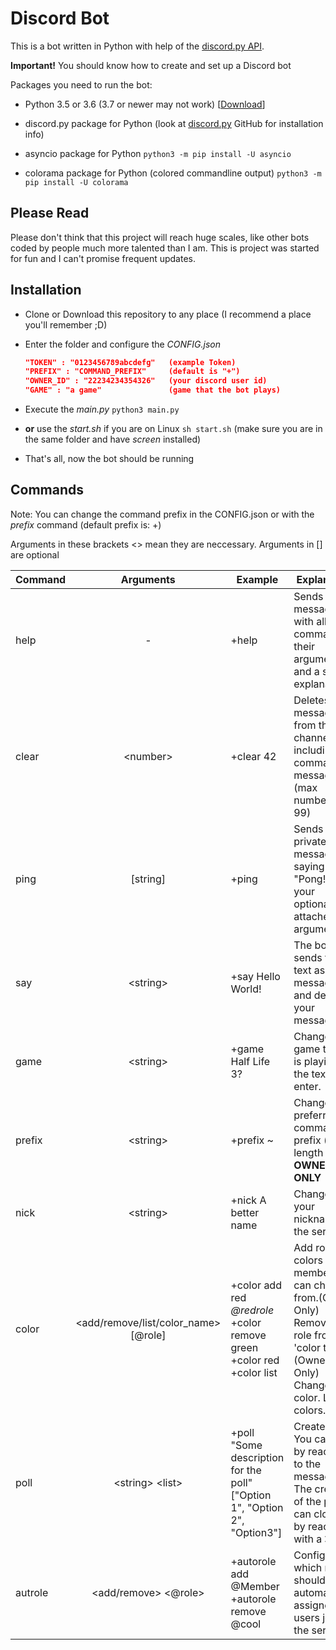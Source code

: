 # Discord Bot

This is a bot written in Python with help of the [discord.py API](https://github.com/Rapptz/discord.py "discord.py Github Page").

**Important!** You should know how to create and set up a Discord bot

Packages you need to run the bot:

* Python 3.5 or 3.6 (3.7 or newer may not work) [[Download](https://python.org/downloads/ "Python Download")]

* discord.py package for Python (look at [discord.py](https://github.com/Rapptz/discord.py "discord.py Github Page") GitHub for installation info)

* asyncio package for Python `python3 -m pip install -U asyncio`

* colorama package for Python (colored commandline output) `python3 -m pip install -U colorama`

## Please Read

Please don't think that this project will reach huge scales, like other bots coded by people much more talented than I am.
This is project was started for fun and I can't promise frequent updates.

## Installation

* Clone or Download this repository to any place (I recommend a place you'll remember ;D)

* Enter the folder and configure the _CONFIG.json_

    ```json
    "TOKEN" : "0123456789abcdefg"   (example Token)
    "PREFIX" : "COMMAND_PREFIX"     (default is "+")
    "OWNER_ID" : "22234234354326"   (your discord user id)
    "GAME" : "a game"               (game that the bot plays)
    ```
* Execute the _main.py_ `python3 main.py`

* **or** use the _start.sh_ if you are on Linux `sh start.sh` (make sure you are in the same folder and have _screen_ installed)

* That's all, now the bot should be running

## Commands

Note: You can change the command prefix in the CONFIG.json or with the *prefix* command (default prefix is: +)

Arguments in these brackets <> mean they are neccessary. Arguments in [] are optional

| Command | Arguments | Example | Explanation |
|---------|:------------------------------------:|---------------------------------------------------------------------------|-------------------------------------------------------------------------------------------------------------------------------------------------------|
| help | - | +help | Sends a message with all commands their arguments and a short explanation. |
| clear | \<number> | +clear 42 | Deletes messages from the channel including the command message (max number is 99) |
| ping | \[string] | +ping | Sends you a private message saying "Pong!" with your optionally attached arguments. |
| say | \<string> | +say Hello World! | The bot sends the text as a message and deletes your message. |
| game | \<string> | +game Half Life 3? | Changes the game the bot is playing to the text you enter. |
| prefix | \<string> | +prefix ~ | Changes the preferred command prefix (max length is 8). **OWNER ONLY** |
| nick | \<string> | +nick A better name | Changes your nickname on the server. |
| color | <add/remove/list/color_name> [@role] | +color add red *@redrole* +color remove green +color red +color list | Add roles as colors your members can choose from.(Owner Only)  Remove a role from the 'color table'. (Owner Only) Change your color. List all colors. |
| poll | \<string> \<list> | +poll "Some description for the poll" ["Option 1", "Option 2", "Option3"] | Create a poll. You can vote by reacting to the message. The creator of the poll can close it by reacting with a :x:. |
| autrole | <add/remove> <@role> | +autorole add @Member +autorole remove @cool | Configure which roles should be automatically assigned to users joining the server. |